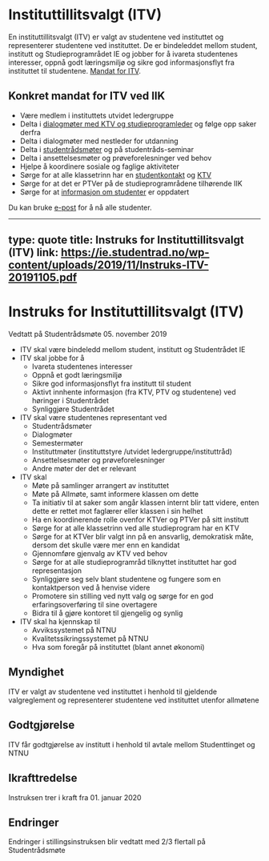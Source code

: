 
# Instituttillitsvalgt (ITV)

En instituttillitsvalgt (ITV) er valgt av studentene ved instituttet og representerer studentene ved instituttet. De er bindeleddet mellom student, institutt og Studieprogramrådet IE og jobber for å ivareta studentenes interesser, oppnå godt læringsmiljø og sikre god informasjonsflyt fra instituttet til studentene. 
[Mandat for ITV](https://ie.studentrad.no/wp-content/uploads/2019/11/Instruks-ITV-20191105.pdf).


## Konkret mandat for ITV ved IIK

* Være medlem i instituttets utvidet ledergruppe
* Delta i [dialogmøter med KTV og studieprogramleder](dialogmøter-spl.html) og følge opp saker derfra
* Delta i dialogmøter med nestleder for utdanning 
* Delta i [studentrådsmøter](https://ie.studentrad.no) og på studentråds-seminar
* Delta i ansettelsesmøter og prøveforelesninger ved behov
* Hjelpe å koordinere sosiale og faglige aktiviteter
* Sørge for at alle klassetrinn har en [studentkontakt](studentkontakt.html) og [KTV](ktv.html)
* Sørge for at det er PTVer på de studieprogramrådene tilhørende IIK
* Sørge for at [informasjon om studenter](studenter.html) er oppdatert


Du kan bruke [e-post](epostlister.html) for å nå alle studenter.

---
type: quote
title: Instruks for Instituttillitsvalgt (ITV)
link: https://ie.studentrad.no/wp-content/uploads/2019/11/Instruks-ITV-20191105.pdf
--- 
# Instruks for Instituttillitsvalgt (ITV)

Vedtatt på Studentrådsmøte 05. november 2019

* ITV skal være bindeledd mellom student, institutt og Studentrådet IE
* ITV skal jobbe for å
  * Ivareta studentenes interesser
  * Oppnå et godt læringsmiljø
  * Sikre god informasjonsflyt fra institutt til student
  * Aktivt innhente informasjon (fra KTV, PTV og studentene) ved høringer i Studentrådet
  * Synliggjøre Studentrådet
* ITV skal være studentenes representant ved   
  * Studentrådsmøter
  * Dialogmøter
  * Semestermøter
  * Instituttmøter (instituttstyre /utvidet ledergruppe/instituttråd)   
  * Ansettelsesmøter og prøveforelesninger
  * Andre møter der det er relevant
* ITV skal
  * Møte på samlinger arrangert av instituttet
  * Møte på Allmøte, samt informere klassen om dette
  * Ta initiativ til at saker som angår klassen internt blir tatt videre, enten dette er rettet mot faglærer eller klassen i sin helhet
  * Ha en koordinerende rolle ovenfor KTVer og PTVer på sitt institutt
  * Sørge for at alle klassetrinn ved alle studieprogram har en KTV
  * Sørge for at KTVer blir valgt inn på en ansvarlig, demokratisk måte, dersom det skulle være mer enn en kandidat
  * Gjennomføre gjenvalg av KTV ved behov
  * Sørge for at alle studieprogramråd tilknyttet instituttet har god representasjon
  * Synliggjøre seg selv blant studentene og fungere som en kontaktperson ved å henvise videre
  * Promotere sin stilling ved nytt valg og sørge for en god erfaringsoverføring til sine overtagere
  * Bidra til å gjøre kontoret til gjengelig og synlig
* ITV skal ha kjennskap til
  * Avvikssystemet på NTNU
  * Kvalitetssikringssystemet på NTNU
  * Hva som foregår på instituttet (blant annet økonomi)

## Myndighet
ITV er valgt av studentene ved instituttet i henhold til gjeldende valgreglement og representerer studentene ved instituttet utenfor allmøtene

## Godtgjørelse
ITV får godtgjørelse av institutt i henhold til avtale mellom Studenttinget og NTNU

## Ikrafttredelse
Instruksen trer i kraft fra 01. januar 2020

## Endringer
Endringer i stillingsinstruksen blir vedtatt med 2/3 flertall på Studentrådsmøte